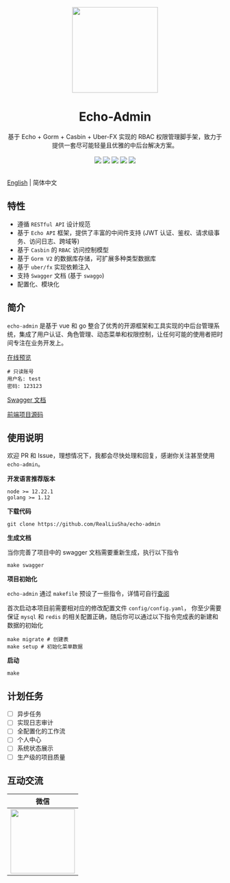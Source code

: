 <div align=center>
<img src="https://images.liusha.me/common/logo.png" width=200" height="200" />
</div>

<h1 align="center">Echo-Admin</h1>

<div align="center">
 基于 Echo + Gorm + Casbin + Uber-FX 实现的 RBAC 权限管理脚手架，致力于提供一套尽可能轻量且优雅的中后台解决方案。

<br/>
<br/>

<div align=center>
<img src="https://img.shields.io/badge/golang-1.12-blue"/>
<img src="https://img.shields.io/badge/echo-4.2.2-lightBlue"/>
<img src="https://img.shields.io/badge/gorm-1.21.8-red"/>
<img src="https://img.shields.io/badge/casbin-2.26.0-brightgreen"/>
<img src="https://img.shields.io/badge/vue-2.6.12-green"/>
</div>

<br/>
</div>

[English](https://github.com/RealLiuSha/echo-admin/blob/main/README.en.md) | 简体中文

## 特性
* 遵循 `RESTful API` 设计规范
* 基于 `Echo API` 框架，提供了丰富的中间件支持 (JWT 认证、鉴权、请求级事务、访问日志、跨域等)
* 基于 `Casbin` 的 `RBAC` 访问控制模型
* 基于 `Gorm V2` 的数据库存储，可扩展多种类型数据库
* 基于 `uber/fx` 实现依赖注入
* 支持 `Swagger` 文档 (基于 `swaggo`)
* 配置化、模块化

## 简介

`echo-admin` 是基于 vue 和 go 整合了优秀的开源框架和工具实现的中后台管理系统，集成了用户认证、角色管理、动态菜单和权限控制，让任何可能的使用者把时间专注在业务开发上。

[在线预览](https://admin.srelab.cn)
 
```
# 只读账号
用户名: test
密码: 123123
```

[Swagger 文档](https://admin.srelab.cn/swagger/index.html)

[前端项目源码](https://github.com/RealLiuSha/echo-admin-ui)

## 使用说明

欢迎 PR 和 Issue，理想情况下，我都会尽快处理和回复，感谢你关注甚至使用 `echo-admin`。

**开发语言推荐版本**

```
node >= 12.22.1
golang >= 1.12 
```

**下载代码**

```
git clone https://github.com/RealLiuSha/echo-admin
```

**生成文档**

当你完善了项目中的 swagger 文档需要重新生成，执行以下指令

```
make swagger
```

**项目初始化**

`echo-admin` 通过 `makefile` 预设了一些指令，详情可自行[查阅](https://github.com/RealLiuSha/echo-admin/blob/main/Makefile)

首次启动本项目前需要相对应的修改配置文件 `config/config.yaml`， 你至少需要保证 `mysql` 和 `redis` 的相关配置正确，随后你可以通过以下指令完成表的新建和数据的初始化 

```
make migrate # 创建表
make setup # 初始化菜单数据
```

**启动**

```
make
```

## 计划任务

- [ ] 异步任务
- [ ] 实现日志审计
- [ ] 全配置化的工作流
- [ ] 个人中心
- [ ] 系统状态展示
- [ ] 生产级的项目质量

## 互动交流

| 微信 |
|  :---:  | 
| <img width="150" src="https://images.liusha.me/20210507/20210507183345.jpg"> 